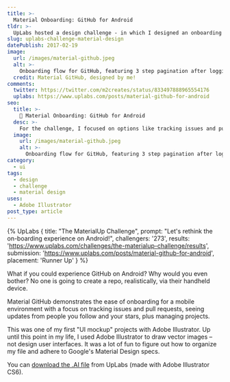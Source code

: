```yaml
---
title: >-
  Material Onboarding: GitHub for Android
tldr: >-
  UpLabs hosted a design challenge - in which I designed an onboarding flow for GitHub on Android. I focused on options like tracking issues and pull requests, your activity feed, and managing projects instead of editing code. At the end of the challenge, my project ranked in the top 10 out of 273 challengers!
slug: uplabs-challenge-material-design
datePublish: 2017-02-19
image:
  url: /images/material-github.jpeg
  alt: >-
    Onboarding flow for GitHub, featuring 3 step pagination after logging in: 1) Track issues and pull requests. 2) Catch up on follows and stars. 3) Manage and update projects. After going through the flow, all options are accessible via a navigation pane on the left side of the app.
  credit: Material GitHub, designed by me!
comments:
  twitter: https://twitter.com/m2creates/status/833497888965554176
  uplabs: https://www.uplabs.com/posts/material-github-for-android
seo:
  title: >-
    📱 Material Onboarding: GitHub for Android
  desc: >-
    For the challenge, I focused on options like tracking issues and pull requests, your activity feed, and projects. Ranked in the top 10 out of 273 challengers!
  image:
    url: /images/material-github.jpeg
    alt: >-
      Onboarding flow for GitHub, featuring 3 step pagination after logging in: 1) Track issues and pull requests. 2) Catch up on follows and stars. 3) Manage and update projects. After going through the flow, all options are accessible via a navigation pane on the left side of the app.
category:
  - ui
tags:
  - design
  - challenge
  - material design
uses:
  - Adobe Illustrator
post_type: article
---
```


{% UpLabs { title: "The MaterialUp Challenge", prompt: "Let's rethink the on-boarding experience on Android!", challengers: '273', results: 'https://www.uplabs.com/challenges/the-materialup-challenge/results', submission: 'https://www.uplabs.com/posts/material-github-for-android', placement: 'Runner Up' } %}

What if you could experience GitHub on Android? Why would you even bother? No one is going to create a repo, realistically, via their handheld device.

Material GitHub demonstrates the ease of onboarding for a mobile environment with a focus on tracking issues and pull requests, seeing updates from people you follow and your stars, plus managing projects.

This was one of my first "UI mockup" projects with Adobe Illustrator. Up until this point in my life, I used Adobe Illustrator to draw vector images – not design user interfaces. It was a lot of fun to figure out how to organize my file and adhere to Google's Material Design specs.

You can [download the .AI file](https://www.uplabs.com/posts/material-github-for-android) from UpLabs (made with Adobe Illustrator CS6).
